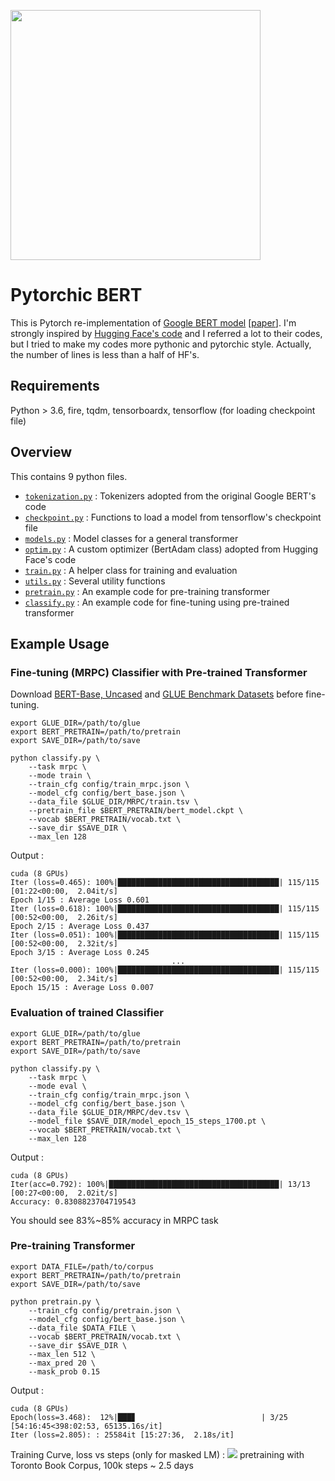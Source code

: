 [<img width="400"
src="https://user-images.githubusercontent.com/32828768/49876264-ff2e4180-fdf0-11e8-9512-06ffe3ede9c5.png">](https://jalammar.github.io/illustrated-bert/)

# Pytorchic BERT
This is Pytorch re-implementation of [Google BERT model](https://github.com/google-research/bert) [[paper](https://arxiv.org/abs/1810.04805)]. I'm strongly inspired by [Hugging Face's code](https://github.com/huggingface/pytorch-pretrained-BERT) and I referred a lot to their codes, but I tried to make my codes more pythonic and pytorchic style. Actually, the number of lines is less than a half of HF's.

## Requirements

Python > 3.6, fire, tqdm, tensorboardx,
tensorflow (for loading checkpoint file)

## Overview

This contains 9 python files.
- [`tokenization.py`](./tokenization.py) : Tokenizers adopted from the original Google BERT's code
- [`checkpoint.py`](./checkpoint.py) : Functions to load a model from tensorflow's checkpoint file
- [`models.py`](./models.py) : Model classes for a general transformer
- [`optim.py`](./optim.py) : A custom optimizer (BertAdam class) adopted from Hugging Face's code
- [`train.py`](./train.py) : A helper class for training and evaluation
- [`utils.py`](./utils.py) : Several utility functions
- [`pretrain.py`](./pretrain.py) : An example code for pre-training transformer
- [`classify.py`](./classify.py) : An example code for fine-tuning using pre-trained transformer

## Example Usage

### Fine-tuning (MRPC) Classifier with Pre-trained Transformer
Download [BERT-Base, Uncased](https://storage.googleapis.com/bert_models/2018_10_18/uncased_L-12_H-768_A-12.zip) and
[GLUE Benchmark Datasets]( https://github.com/nyu-mll/GLUE-baselines) 
before fine-tuning.
```
export GLUE_DIR=/path/to/glue
export BERT_PRETRAIN=/path/to/pretrain
export SAVE_DIR=/path/to/save

python classify.py \
    --task mrpc \
    --mode train \
    --train_cfg config/train_mrpc.json \
    --model_cfg config/bert_base.json \
    --data_file $GLUE_DIR/MRPC/train.tsv \
    --pretrain_file $BERT_PRETRAIN/bert_model.ckpt \
    --vocab $BERT_PRETRAIN/vocab.txt \
    --save_dir $SAVE_DIR \
    --max_len 128
```
Output :
```
cuda (8 GPUs)
Iter (loss=0.465): 100%|████████████████████████████████████| 115/115 [01:22<00:00,  2.04it/s]
Epoch 1/15 : Average Loss 0.601
Iter (loss=0.618): 100%|████████████████████████████████████| 115/115 [00:52<00:00,  2.26it/s]
Epoch 2/15 : Average Loss 0.437
Iter (loss=0.051): 100%|████████████████████████████████████| 115/115 [00:52<00:00,  2.32it/s]
Epoch 3/15 : Average Loss 0.245
                                    ...
Iter (loss=0.000): 100%|████████████████████████████████████| 115/115 [00:52<00:00,  2.34it/s]
Epoch 15/15 : Average Loss 0.007
```

### Evaluation of trained Classifier
```
export GLUE_DIR=/path/to/glue
export BERT_PRETRAIN=/path/to/pretrain
export SAVE_DIR=/path/to/save

python classify.py \
    --task mrpc \
    --mode eval \
    --train_cfg config/train_mrpc.json \
    --model_cfg config/bert_base.json \
    --data_file $GLUE_DIR/MRPC/dev.tsv \
    --model_file $SAVE_DIR/model_epoch_15_steps_1700.pt \
    --vocab $BERT_PRETRAIN/vocab.txt \
    --max_len 128
```
Output :
```
cuda (8 GPUs)
Iter(acc=0.792): 100%|██████████████████████████████████████| 13/13 [00:27<00:00,  2.02it/s]
Accuracy: 0.8308823704719543
```

You should see 83%~85% accuracy in MRPC task


### Pre-training Transformer
```
export DATA_FILE=/path/to/corpus
export BERT_PRETRAIN=/path/to/pretrain
export SAVE_DIR=/path/to/save

python pretrain.py \
    --train_cfg config/pretrain.json \
    --model_cfg config/bert_base.json \
    --data_file $DATA_FILE \
    --vocab $BERT_PRETRAIN/vocab.txt \
    --save_dir $SAVE_DIR \
    --max_len 512 \
    --max_pred 20 \
    --mask_prob 0.15
```
Output :
```
cuda (8 GPUs)
Epoch(loss=3.468):  12%|███▊                            | 3/25 [54:16:45<398:02:53, 65135.16s/it]
Iter (loss=2.805): : 25584it [15:27:36,  2.18s/it]
```
Training Curve, loss vs steps (only for masked LM) :
<img src="https://user-images.githubusercontent.com/32828768/49846589-e47cae00-fd99-11e8-9c19-a29e832bf480.png">
pretraining with Toronto Book Corpus, 100k steps ~ 2.5 days